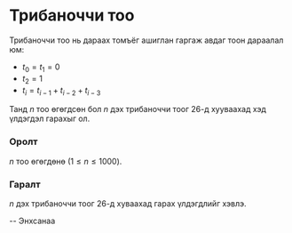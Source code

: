 Трибаноччи тоо
==============

Трибаноччи тоо нь дараах томъёг ашиглан гаргаж авдаг тоон дараалал юм:
 
 - $t_0 = t_1 = 0$
 - $t_2 = 1$
 - $t_i = t_{i - 1} + t_{i - 2} + t_{i-3}$
 
Танд $n$ тоо өгөгдсөн бол $n$ дэх трибаноччи тоог $26$-д хууваахад хэд үлдэгдэл гарахыг ол.
 
### Оролт
$n$ тоо өгөгдөнө ($1 ≤ n ≤ 1000$).
 
### Гаралт

$n$ дэх трибаноччи тоог $26$-д хуваахад гарах үлдэгдлийг хэвлэ.
 
-- Энхсанаа
